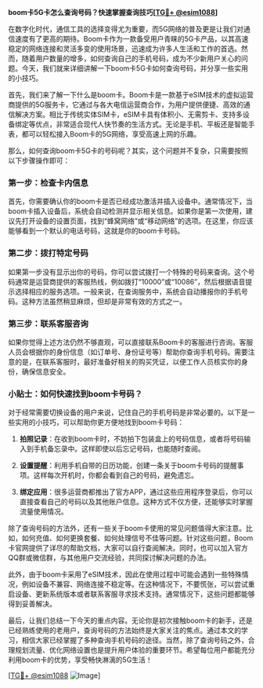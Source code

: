 **boom卡5G卡怎么查询号码？快速掌握查询技巧[[TG💪+ @esim1088](https://t.me/s/esim1088)]**

在数字化时代，通信工具的选择变得尤为重要，而5G网络的普及更是让我们对通信速度有了更高的期待。Boom卡作为一款备受用户青睐的5G卡产品，以其高速稳定的网络连接和灵活多变的使用场景，迅速成为许多人生活和工作的首选。然而，随着用户数量的增多，如何查询自己的手机号码，成为不少新用户关心的问题。今天，我们就来详细讲解一下boom卡5G卡如何查询号码，并分享一些实用的小技巧。

首先，我们来了解一下什么是boom卡。Boom卡是一款基于eSIM技术的虚拟运营商提供的5G服务卡，它通过与各大电信运营商合作，为用户提供便捷、高效的通信解决方案。相比于传统实体SIM卡，eSIM卡具有体积小、无需剪卡、支持多设备绑定等优点，非常适合现代人快节奏的生活方式。无论是手机、平板还是智能手表，都可以轻松接入Boom卡的5G网络，享受高速上网的乐趣。

那么，如何查询boom卡5G卡的号码呢？其实，这个问题并不复杂，只需要按照以下步骤操作即可：

### 第一步：检查卡内信息

首先，你需要确认你的boom卡是否已经成功激活并插入设备中。通常情况下，当boom卡插入设备后，系统会自动检测并显示相关信息。如果你是第一次使用，建议先打开设备的设置页面，找到“蜂窝网络”或“移动网络”的选项。在这里，你应该能够看到一个默认的电话号码，这就是你的boom卡号码。

### 第二步：拨打特定号码

如果第一步没有显示出你的号码，你可以尝试拨打一个特殊的号码来查询。这个号码通常是运营商提供的客服热线，例如拨打“10000”或“10086”，然后根据语音提示选择相应的服务选项。一般来说，在查询服务中，系统会自动播报你的手机号码。这种方法虽然稍显麻烦，但却是非常有效的方式之一。

### 第三步：联系客服咨询

如果你觉得上述方法仍然不够直观，可以直接联系Boom卡的客服进行咨询。客服人员会根据你的身份信息（如订单号、身份证号等）帮助你查询手机号码。需要注意的是，在联系客服时，最好准备好相关的购买凭证，以便工作人员核实你的身份，确保信息安全。

### 小贴士：如何快速找到boom卡号码？

对于经常需要切换设备的用户来说，记住自己的手机号码是非常必要的。以下是一些实用的小技巧，可以帮助你更方便地找到boom卡号码：

1. **拍照记录**：在收到boom卡时，不妨拍下包装盒上的号码信息，或者将号码输入到手机备忘录中。这样即使以后忘记号码，也能随时查阅。
   
2. **设置提醒**：利用手机自带的日历功能，创建一条关于boom卡号码的提醒事项。这样每次开机时，你都会看到自己的号码，避免遗忘。

3. **绑定应用**：很多运营商都推出了官方APP，通过这些应用程序登录后，你可以直接查看自己的号码以及其他账户信息。这种方式不仅方便，还能够实时掌握流量使用情况。

除了查询号码的方法外，还有一些关于boom卡使用的常见问题值得大家注意。比如，如何充值、如何更换套餐、如何处理信号不佳等问题。针对这些问题，Boom卡官网提供了详尽的帮助文档，大家可以自行查阅解决。同时，也可以加入官方QQ群或微信群，与其他用户交流经验，共同探讨解决问题的办法。

此外，由于boom卡采用了eSIM技术，因此在使用过程中可能会遇到一些特殊情况，例如设备不兼容、网络连接不稳定等。在这种情况下，不要慌张，可以尝试重启设备、更新系统版本或者联系客服寻求技术支持。通常情况下，这些问题都能够得到妥善解决。

最后，让我们总结一下今天的重点内容。无论你是初次接触boom卡的新手，还是已经熟练使用的老用户，查询号码的方法始终是大家关注的焦点。通过本文的学习，相信大家已经掌握了多种查询手机号码的途径。当然，除了查询号码之外，合理规划流量、优化网络设置也是提升用户体验的重要环节。希望每位用户都能充分利用boom卡的优势，享受畅快淋漓的5G生活！

[[TG💪+ @esim1088](https://t.me/s/esim1088) ![Image](https://i.postimg.cc/4NQfJmqS/Snipaste-2025-05-13-00-14-12.png)]